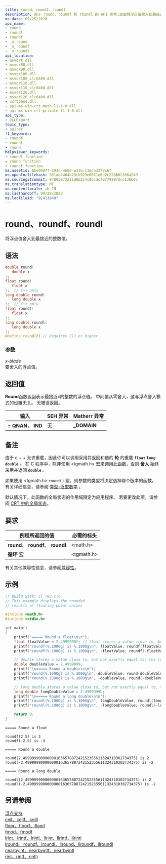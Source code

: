 ```yaml
---
title: round、roundf、roundl
description: 用于 round、roundf 和 roundl 的 API 参考;这会将浮点值舍入到最接近的整数值。
ms.date: 09/25/2020
api_name:
- round
- roundl
- roundf
- _o_round
- _o_roundf
- _o_roundl
api_location:
- msvcrt.dll
- msvcr80.dll
- msvcr90.dll
- msvcr100.dll
- msvcr100_clr0400.dll
- msvcr110.dll
- msvcr110_clr0400.dll
- msvcr120.dll
- msvcr120_clr0400.dll
- ucrtbase.dll
- api-ms-win-crt-math-l1-1-0.dll
- api-ms-win-crt-private-l1-1-0.dll
api_type:
- DLLExport
topic_type:
- apiref
f1_keywords:
- roundf
- roundl
- round
helpviewer_keywords:
- roundl function
- round function
- roundf function
ms.assetid: 6be90877-193c-4b80-a32b-c3eca33f9c6f
ms.openlocfilehash: 381ae4464b23cb929e0511e6d2c228602f06a249
ms.sourcegitcommit: 94893973211d0b254c8bcdcf0779997dcc136b0c
ms.translationtype: MT
ms.contentlocale: zh-CN
ms.lasthandoff: 09/28/2020
ms.locfileid: "91413848"
---
```

# <a name="round-roundf-roundl"></a>round、roundf、roundl

将浮点值舍入到最接近的整数值。

## <a name="syntax"></a>语法

```C
double round(
   double x
);
float round(
   float x
);  // C++ only
long double round(
   long double x
);  // C++ only
float roundf(
   float x
);
long double roundl(
   long double x
);
#define round(X) // Requires C11 or higher
```

### <a name="parameters"></a>参数

*x-blade*\
要舍入的浮点值。

## <a name="return-value"></a>返回值

**Round**函数返回表示最接近*x*的整数的浮点值。 中间值从零舍入，这与浮点舍入模式的设置无关。 无错误返回。

|输入|SEH 异常|Matherr 异常|
|-----------|-------------------|-----------------------|
|± **QNAN**， **IND**|无|**_DOMAIN**|

## <a name="remarks"></a>备注

由于 c + + 允许重载，因此你可以调用采用并返回和值的 **轮** 的重载 **`float`** **`long double`** 。 在 C 程序中，除非使用 \<tgmath.h> 宏来调用此函数，否则 **舍入** 始终采用并返回 **`double`** 。

如果使用 \<tgmath.h> `round()` 宏，则参数的类型将决定选择哪个版本的函数。 有关详细信息，请参阅 [类型-泛型数学](../../c-runtime-library/tgmath.md) 。

默认情况下，此函数的全局状态的作用域限定为应用程序。 若要更改此项，请参阅 [CRT 中的全局状态](../global-state.md)。

## <a name="requirements"></a>要求

|例程所返回的值|必需的标头|
|-------------|---------------------|
|**round**、 **roundf**、 **roundl**|\<math.h>|
|**循环** 宏 | \<tgmath.h> ||

有关其他兼容性信息，请参阅[兼容性](../../c-runtime-library/compatibility.md)。

## <a name="example"></a>示例

```C
// Build with: cl /W3 /Tc
// This example displays the rounded
// results of floating-point values

#include <math.h>
#include <stdio.h>

int main()
{
    printf("===== Round a float\n\n");
    float floatValue = 2.4999999f; // float stores a value close to, but not exactly equal to, the initializer below. floatValue will contain 2.5 because it is the closest single precision value
    printf("roundf(%.1000g) is %.1000g\n", floatValue, roundf(floatValue));
    printf("roundf(%.1000g) is %.1000g\n", -floatValue, roundf(-floatValue));

    // double stores a value close to, but not exactly equal to, the initializer below. The closest double value is just slightly larger.
    double doubleValue = 2.4999999;
    printf("\n===== Round a double\n\n");
    printf("round(%.1000g) is %.1000g\n", doubleValue, round(doubleValue));
    printf("round(%.1000g) is %.1000g\n", -doubleValue, round(-doubleValue));

    // long double stores a value close to, but not exactly equal to, the initializer below. The closest long double value is just slightly larger.
    long double longDoubleValue = 2.4999999L;
    printf("\n===== Round a long double\n\n");
    printf("roundl(%.1000g) is %.1000g\n", longDoubleValue, roundl(longDoubleValue));
    printf("roundl(%.1000g) is %.1000g\n", -longDoubleValue, roundl(-longDoubleValue));

    return 0;
}
```

```Output
===== Round a float

roundf(2.5) is 3
roundf(-2.5) is -3

===== Round a double

round(2.499999900000000163657887242152355611324310302734375) is 2
round(-2.499999900000000163657887242152355611324310302734375) is -2

===== Round a long double

roundl(2.499999900000000163657887242152355611324310302734375) is 2
roundl(-2.499999900000000163657887242152355611324310302734375) is -2
```

## <a name="see-also"></a>另请参阅

[浮点支持](../../c-runtime-library/floating-point-support.md)\
[ceil、ceilf、ceill](ceil-ceilf-ceill.md)\
[floor、floorf、floorl](floor-floorf-floorl.md)\
[fmod、fmodf](fmod-fmodf.md)\
[lrint、lrintf、lrintl、llrint、llrintf、llrintl](lrint-lrintf-lrintl-llrint-llrintf-llrintl.md)\
[lround、lroundf、lroundl、llround、llroundf、llroundl](lround-lroundf-lroundl-llround-llroundf-llroundl.md)\
[nearbyint、nearbyintf、nearbyintl](nearbyint-nearbyintf-nearbyintl1.md)\
[rint、rintf、rintl](rint-rintf-rintl.md)\
